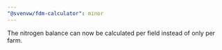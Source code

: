 ```yaml
---
"@svenvw/fdm-calculator": minor
---
```


The nitrogen balance can now be calculated per field instead of only per farm.
